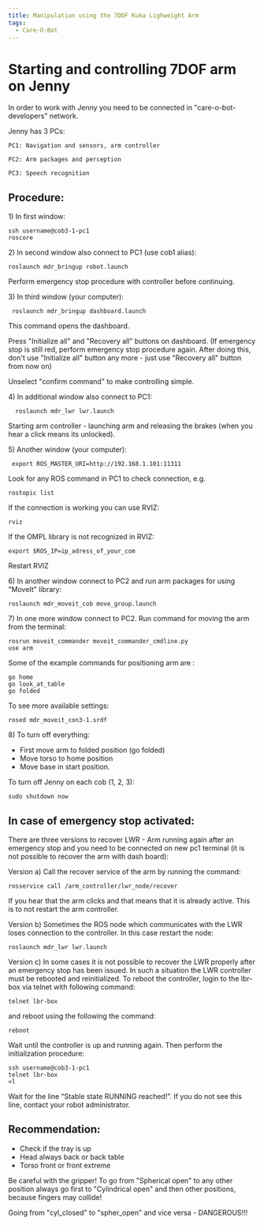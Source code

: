 ```yaml
---
title: Manipulation using the 7DOF Kuka Lighweight Arm
tags:
  - Care-O-Bot
---
```


# Starting and controlling 7DOF arm on Jenny

In order to work with Jenny you need to be connected in "care-o-bot-developers" network.

Jenny has 3 PCs:

```text
PC1: Navigation and sensors, arm controller

PC2: Arm packages and perception

PC3: Speech recognition
```

## Procedure:

1\) In first window:

```text
ssh username@cob3-1-pc1
roscore
```

2\) In second window also connect to PC1 \(use cob1 alias\):

```text
roslaunch mdr_bringup robot.launch
```

Perform emergency stop procedure with controller before continuing.

3\) In third window \(your computer\):

```text
 roslaunch mdr_bringup dashboard.launch
```

This command opens the dashboard.

Press "Initialize all" and "Recovery all" buttons on dashboard. \(If emergency stop is still red, perform emergency stop procedure again. After doing this, don't use "Initialize all" button any more - just use "Recovery all" button from now on\)

Unselect "confirm command" to make controlling simple.

4\) In additional window also connect to PC1:

```text
  roslaunch mdr_lwr lwr.launch
```

Starting arm controller - launching arm and releasing the brakes \(when you hear a click means its unlocked\).

5\) Another window \(your computer\):

```text
 export ROS_MASTER_URI=http://192.168.1.101:11311
```

Look for any ROS command in PC1 to check connection, e.g.

```text
rostopic list
```

If the connection is working you can use RVIZ:

```text
rviz
```

If the OMPL library is not recognized in RVIZ:

```text
export $ROS_IP=ip_adress_of_your_com
```

Restart RVIZ

6\) In another window connect to PC2 and run arm packages for using "MoveIt" library:

```text
roslaunch mdr_moveit_cob move_group.launch
```

7\) In one more window connect to PC2. Run command for moving the arm from the terminal:

```text
rosrun moveit_commander moveit_commander_cmdline.py
use arm
```

Some of the example commands for positioning arm are :

```text
go home
go look_at_table
go folded
```

To see more available settings:

```text
rosed mdr_moveit_con3-1.srdf
```

8\) To turn off everything:

* First move arm to folded position \(go folded\)
* Move torso to home position  
* Move base in start position.

To turn off Jenny on each cob \(1, 2, 3\):

```text
sudo shutdown now
```

## In case of emergency stop activated:

There are three versions to recover LWR - Arm running again after an emergency stop and you need to be connected on new pc1 terminal \(it is not possible to recover the arm with dash board\):

Version a\) Call the recover service of the arm by running the command:

```text
rosservice call /arm_controller/lwr_node/recover
```

If you hear that the arm clicks and that means that it is already active. This is to not restart the arm controller.

Version b\) Sometimes the ROS node which communicates with the LWR loses connection to the controller. In this case restart the node:

```text
roslaunch mdr_lwr lwr.launch
```

Version c\) In some cases it is not possible to recover the LWR properly after an emergency stop has been issued. In such a situation the LWR controller must be rebooted and reinitialized. To reboot the controller, login to the lbr-box via telnet with following command:

```text
telnet lbr-box
```

and reboot using the following the command:

```text
reboot
```

Wait until the controller is up and running again. Then perform the initialization procedure:

```text
ssh username@cob3-1-pc1
telnet lbr-box
<l
```

Wait for the line “Stable state RUNNING reached!”. If you do not see this line, contact your robot administrator.

## Recommendation:

* Check if the tray is up
* Head always back or back table
* Torso front or front extreme

Be careful with the gripper! To go from "Spherical open" to any other position always go first to "Cylindrical open" and then other positions, because fingers may collide!

Going from "cyl\_closed" to "spher\_open" and vice versa - DANGEROUS!!!


